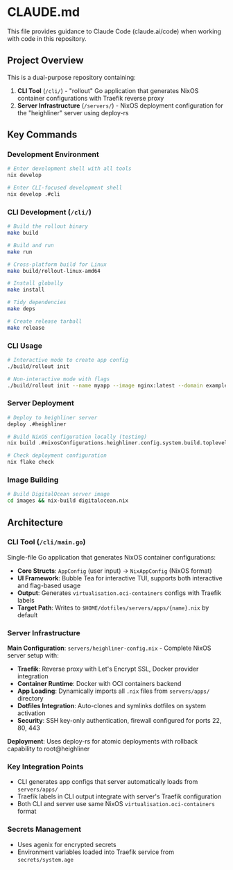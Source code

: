 # CLAUDE.md

This file provides guidance to Claude Code (claude.ai/code) when working with code in this repository.

## Project Overview

This is a dual-purpose repository containing:
1. **CLI Tool** (`/cli/`) - "rollout" Go application that generates NixOS container configurations with Traefik reverse proxy
2. **Server Infrastructure** (`/servers/`) - NixOS deployment configuration for the "heighliner" server using deploy-rs

## Key Commands

### Development Environment
```bash
# Enter development shell with all tools
nix develop

# Enter CLI-focused development shell  
nix develop .#cli
```

### CLI Development (`/cli/`)
```bash
# Build the rollout binary
make build

# Build and run
make run

# Cross-platform build for Linux
make build/rollout-linux-amd64

# Install globally
make install

# Tidy dependencies
make deps

# Create release tarball
make release
```

### CLI Usage
```bash
# Interactive mode to create app config
./build/rollout init

# Non-interactive mode with flags
./build/rollout init --name myapp --image nginx:latest --domain example.com --port 80
```

### Server Deployment
```bash
# Deploy to heighliner server
deploy .#heighliner

# Build NixOS configuration locally (testing)
nix build .#nixosConfigurations.heighliner.config.system.build.toplevel

# Check deployment configuration
nix flake check
```

### Image Building
```bash
# Build DigitalOcean server image
cd images && nix-build digitalocean.nix
```

## Architecture

### CLI Tool (`/cli/main.go`)
Single-file Go application that generates NixOS container configurations:
- **Core Structs**: `AppConfig` (user input) → `NixAppConfig` (NixOS format)
- **UI Framework**: Bubble Tea for interactive TUI, supports both interactive and flag-based usage
- **Output**: Generates `virtualisation.oci-containers` configs with Traefik labels
- **Target Path**: Writes to `$HOME/dotfiles/servers/apps/{name}.nix` by default

### Server Infrastructure
**Main Configuration**: `servers/heighliner-config.nix` - Complete NixOS server setup with:
- **Traefik**: Reverse proxy with Let's Encrypt SSL, Docker provider integration
- **Container Runtime**: Docker with OCI containers backend
- **App Loading**: Dynamically imports all `.nix` files from `servers/apps/` directory
- **Dotfiles Integration**: Auto-clones and symlinks dotfiles on system activation
- **Security**: SSH key-only authentication, firewall configured for ports 22, 80, 443

**Deployment**: Uses deploy-rs for atomic deployments with rollback capability to root@heighliner

### Key Integration Points
- CLI generates app configs that server automatically loads from `servers/apps/`
- Traefik labels in CLI output integrate with server's Traefik configuration
- Both CLI and server use same NixOS `virtualisation.oci-containers` format

### Secrets Management
- Uses agenix for encrypted secrets
- Environment variables loaded into Traefik service from `secrets/system.age`